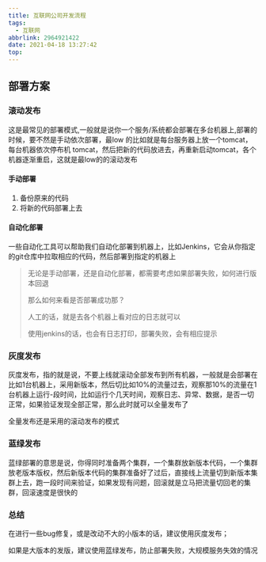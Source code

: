 ```yaml
---
title: 互联网公司开发流程
tags:
  - 互联网
abbrlink: 2964921422
date: 2021-04-18 13:27:42
top:
---
```


## 部署方案

### 滚动发布

这是最常见的部署模式,一般就是说你一个服务/系统都会部署在多台机器上,部署的时候，要不然是手动依次部署，最low 的比如就是每台服务器上放一个tomcat，每台机器依次停布机 tomcat，然后把新的代码放进去，再重新启动tomcat，各个机器逐渐重启，这就是最low的的滚动发布

#### 手动部署

1. 备份原来的代码
2. 将新的代码部署上去

#### 自动化部署

一些自动化工具可以帮助我们自动化部署到机器上，比如Jenkins，它会从你指定的git仓库中拉取相应的代码，然后部署到指定的机器上

> 无论是手动部署，还是自动化部署，都需要考虑如果部署失败，如何进行版本回退
>
> 那么如何来看是否部署成功那？
>
> 人工的话，就是去各个机器上看对应的日志就可以
>
> 使用jenkins的话，也会有日志打印，部署失败，会有相应提示

### 灰度发布

灰度发布，指的就是说，不要上线就滚动全部发布到所有机器，一般就是会部署在比如1台机器上，采用新版本，然后切比如10%的流量过去，观察那10%的流量在1台机器上运行-段时间，比如运行个几天时间，观察日志、异常、数据，是否一切正常，如果验证发现全部正常，那么此时就可以全量发布了

全量发布还是采用的滚动发布的模式

### 蓝绿发布

蓝绿部署的意思是说，你得同时准备两个集群，一个集群放新版本代码，一个集群放老版本版权，然后新版本代码的集群准备好了过后，直接线上流量切到新版本集群上去，跑一段时间来验证，如果发现有问题，回滚就是立马把流量切回老的集群，回滚速度是很快的

### 总结

在进行一些bug修复，或是改动不大的小版本的话，建议使用灰度发布；

如果是大版本的发版，建议使用蓝绿发布，防止部署失败，大规模服务失效的情况